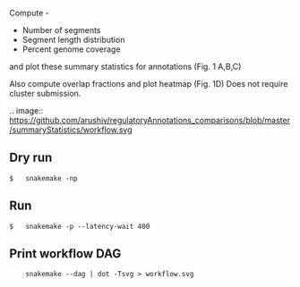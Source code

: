 Compute -
- Number of segments
- Segment length distribution
- Percent genome coverage

and plot these summary statistics for annotations (Fig. 1 A,B,C)

Also compute overlap fractions and plot heatmap (Fig. 1D)
Does not require cluster submission.

.. image:: https://github.com/arushiv/regulatoryAnnotations_comparisons/blob/master/summaryStatistics/workflow.svg

## Dry run
```
$	snakemake -np
```
## Run
```
$	snakemake -p --latency-wait 400
```
	
## Print workflow DAG
```
	snakemake --dag | dot -Tsvg > workflow.svg
```